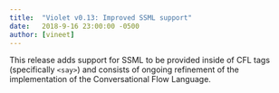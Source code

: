 ```yaml
---
title:  "Violet v0.13: Improved SSML support"
date:   2018-9-16 23:00:00 -0500
author: [vineet]
---
```


This release adds support for SSML to be provided inside of CFL tags (specifically `<say>`) and consists of ongoing refinement of the implementation of the Conversational Flow Language.<!--short-->
